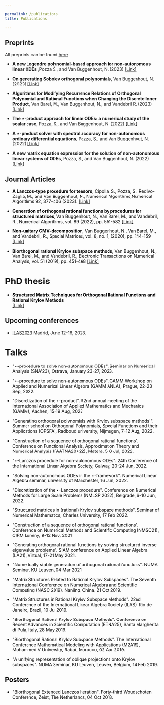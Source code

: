 ```yaml
---

permalink: /publications
title: Publications

---
```

## Preprints ##
All preprints can be found <a href="https://arxiv.org/search/?query=niel+van+buggenhout&searchtype=all" target="_blank" rel="noopener noreferrer">here</a> 


* **A new Legendre polynomial-based approach for non-autonomous linear ODEs** ,Pozza S., and Van Buggenhout, N. (2023) <a href="https://arxiv.org/abs/2303.11284" target="_blank" rel="noopener noreferrer">[Link]</a> 

* **On generating Sobolev orthogonal polynomials**, Van Buggenhout, N. (2023) <a href="https://arxiv.org/abs/2302.10691" target="_blank" rel="noopener noreferrer">[Link]</a>

* **Algorithms for Modifying Recurrence Relations of Orthogonal Polynomial and Rational Functions when Changing the Discrete Inner Product**, Van Barel, M., Van Buggenhout, N., and Vandebril R. (2023) <a href="https://arxiv.org/abs/2302.00355" target="_blank" rel="noopener noreferrer">[Link]</a>

* **The $\star$-product approach for linear ODEs: a numerical study of the scalar case**, Pozza, S., and Van Buggenhout, N. (2022) <a href="https://arxiv.org/abs/2209.13322" target="_blank" rel="noopener noreferrer">[Link]</a>

* **A $\star$-product solver with spectral accuracy for non-autonomous ordinary differential equations**, Pozza, S., and Van Buggenhout, N. (2022) <a href="https://arxiv.org/abs/2209.15533" target="_blank" rel="noopener noreferrer">[Link]</a>


* **A new matrix equation expression for the solution of non-autonomous linear systems of ODEs**, Pozza, S., and Van Buggenhout, N. (2022) <a href="https://arxiv.org/abs/2210.07052" target="_blank" rel="noopener noreferrer">[Link]</a>




## Journal Articles ##

* <span style="color:black">**A Lanczos-type procedure for tensors**, Cipolla, S., Pozza, S., Redivo-Zaglia, M., and Van Buggenhout, N., Numerical Algorithms,Numerical Algorithms 92, 377–406 (2023).</span>
<a href="https://doi.org/10.1007/s11075-022-01351-6" target="_blank" rel="noopener noreferrer">[Link]</a>

* <span style="color:black">**Generation of orthogonal rational functions by procedures for structured matrices**, Van Buggenhout, N., Van Barel, M., and Vandebril, R., Numerical Algorithms, vol. 89 (2022), pp. 551-582 </span> <a href="https://doi.org/10.1007/s11075-021-01125-6" target="_blank" rel="noopener noreferrer">[Link]</a>


*  <span style="color:black">**Non-unitary CMV-decomposition**, Van Buggenhout, N., Van Barel, M., and Vandebril, R., Special Matrices, vol. 8, no. 1, (2020), pp. 144-159 </span> <a href="https://doi.org/10.1515/spma-2020-0107" target="_blank" rel="noopener noreferrer">[Link]</a>

    
*  <span style="color:black">**Biorthogonal rational Krylov subspace methods**, Van Buggenhout, N., Van Barel, M., and Vandebril, R., Electronic Transactions on Numerical Analysis, vol. 51 (2019), pp. 451-468 </span> <a href="https://doi.org/10.1553/etna_vol51s451" target="_blank" rel="noopener noreferrer">[Link]</a>

    
# PhD thesis #
* <span style="color:black">**Structured Matrix Techniques for Orthogonal Rational Functions and Rational Krylov Methods**</span>  
    <a href ="/assets/pdf/thesis.pdf" attributes-list download >[Link]</a>  
## Upcoming conferences ##

* <a href="https://ilas2023.es/">ILAS2023</a>  Madrid, June 12-16, 2023.
    
# Talks #
<span style="color:black">

* "$\star$-procedure to solve non-autonomous ODEs". Seminar on Numerical Analysis (SNA'23), Ostrava, January 23-27, 2023.

* "$\star$-procedure to solve non-autonomous ODEs". GAMM Workshop on Applied and Numerical Linear Algebra (GAMM ANLA), Prague, 22-23 Sep, 2022.

* "Discretization of the $\star$-product". 92nd annual meeting of the International Association of Applied Mathematics and Mechanics (GAMM), Aachen, 15-19 Aug, 2022

* "Generating orthogonal polynomials with Krylov subspace methods'". Summer school on Orthogonal Polynomials, Special Functions and their Applications (OPSFA), Radboud university, Nijmegen, 7-12 Aug, 2022.

* "Construction of a sequence of orthogonal rational functions". Conference on Functional Analysis, Approximation Theory and Numerical Analysis (FAATNA20>22), Matera, 5-8 Jul, 2022.

* "$\star$-Lanczos procedure for non-autonomous ODEs". 24th Conference of the International Linear Algebra Society, Galway, 20-24 Jun, 2022.

* "Solving non-autonomous ODEs  in the $\star$-framework". Numerical Linear Algebra seminar, university of Manchester, 16 Jun, 2022.

* "Discretization of the $\star$-Lanczos procedure". Conference on Numerical Methods for Large Scale Problems (NMLSP 2022), Belgrade, 6-10 Jun, 2022.

* "Structured matrices in (rational) Krylov subspace methods". Seminar of Numerical Mathematics, Charles University, 17 Feb 2022.

* "Construction of a sequence of orthogonal rational functions". Conference on Numerical Methods and Scientific Computing (NMSC21), CIRM Luminy, 8-12 Nov, 2021

* "Generating orthogonal rational functions by solving structured inverse eigenvalue problems". SIAM conference on Applied Linear Algebra (LA21), Virtual, 17-21 May 2021.

* "Numerically stable generation of orthogonal rational functions". NUMA Seminar, KU Leuven, 04 Mar 2021.

* "Matrix Structures Related to Rational Krylov Subspaces". The Seventh International Conference on Numerical Algebra and Scientific Computing (NASC 2019), Nanjing, China, 21 Oct 2019. 

* "Matrix Structures in Rational Krylov Subspace Methods". 22nd Conference of the International Linear Algebra Society (ILAS), Rio de Janeiro, Brazil, 10 Jul 2019.

* "Biorthogonal Rational Krylov Subspace Methods". Conference on Recent Advances in Scientific Computation (ETNA25), Santa Margherita di Pula, Italy, 28 May 2019.

* "Biorthogonal Rational Krylov Subspace Methods". The International Conference Mathematical Modeling with Applications (M2A19), Mohammed V University, Rabat, Morocco, 02 Apr 2019.
    
* "A unifying representation of oblique projections onto Krylov subspaces". NUMA Seminar, KU Leuven, Leuven, Belgium, 14 Feb 2019.

## Posters ##
* "Biorthogonal Extended Lanczos Iteration". Forty-third Woudschoten Conference, Zeist, The Netherlands, 04 Oct 2018.
</span>
